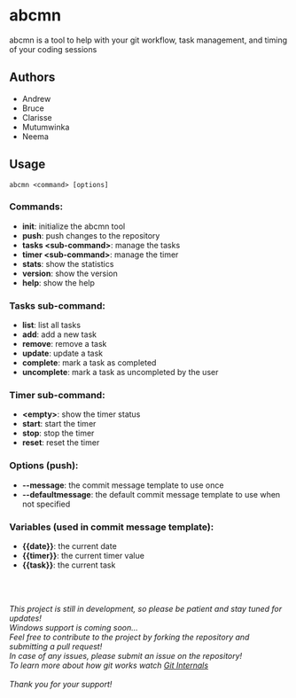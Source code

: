 # abcmn
abcmn is a tool to help with your git workflow, task management, and timing of your coding sessions

## Authors
- Andrew
- Bruce
- Clarisse
- Mutumwinka
- Neema

## Usage
```shell
abcmn <command> [options]
```
### Commands:
- **init**: initialize the abcmn tool
- **push**: push changes to the repository
- **tasks \<sub-command\>**: manage the tasks
- **timer \<sub-command\>**: manage the timer
- **stats**: show the statistics
- **version**: show the version
- **help**: show the help

### Tasks sub-command:
- **list**: list all tasks
- **add**: add a new task
- **remove**: remove a task
- **update**: update a task
- **complete**: mark a task as completed
- **uncomplete**: mark a task as uncompleted by the user

### Timer sub-command:
- **\<empty\>**: show the timer status
- **start**: start the timer
- **stop**: stop the timer
- **reset**: reset the timer

### Options (push):
- **--message**: the commit message template to use once
- **--defaultmessage**: the default commit message template to use when not specified

### Variables (used in commit message template):
- **{{date}}**: the current date
- **{{timer}}**: the current timer value
- **{{task}}**: the current task
<br/>

<br/>*This project is still in development, so please be patient and stay tuned for updates!*
<br/>*Windows support is coming soon...*
<br/>*Feel free to contribute to the project by forking the repository and submitting a pull request!*
<br/>*In case of any issues, please submit an issue on the repository!*
<br/>*To learn more about how git works watch [Git Internals](https://www.youtube.com/watch?v=fWMKue-WBok&list=PL9lx0DXCC4BNUby5H58y6s2TQVLadV8v7)*<br/>
<br/>*Thank you for your support!*
